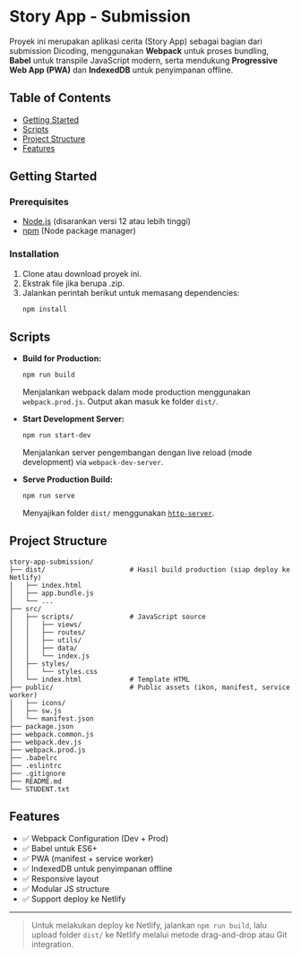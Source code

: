 # Story App - Submission

Proyek ini merupakan aplikasi cerita (Story App) sebagai bagian dari submission Dicoding, menggunakan **Webpack** untuk proses bundling, **Babel** untuk transpile JavaScript modern, serta mendukung **Progressive Web App (PWA)** dan **IndexedDB** untuk penyimpanan offline.

## Table of Contents

- [Getting Started](#getting-started)
- [Scripts](#scripts)
- [Project Structure](#project-structure)
- [Features](#features)

## Getting Started

### Prerequisites

- [Node.js](https://nodejs.org/) (disarankan versi 12 atau lebih tinggi)
- [npm](https://www.npmjs.com/) (Node package manager)

### Installation

1. Clone atau download proyek ini.
2. Ekstrak file jika berupa .zip.
3. Jalankan perintah berikut untuk memasang dependencies:
   ```bash
   npm install
   ```

## Scripts

- **Build for Production:**
  ```bash
  npm run build
  ```
  Menjalankan webpack dalam mode production menggunakan `webpack.prod.js`. Output akan masuk ke folder `dist/`.

- **Start Development Server:**
  ```bash
  npm run start-dev
  ```
  Menjalankan server pengembangan dengan live reload (mode development) via `webpack-dev-server`.

- **Serve Production Build:**
  ```bash
  npm run serve
  ```
  Menyajikan folder `dist/` menggunakan [`http-server`](https://www.npmjs.com/package/http-server).

## Project Structure

```text
story-app-submission/
├── dist/                     # Hasil build production (siap deploy ke Netlify)
│   ├── index.html
│   ├── app.bundle.js
│   └── ...
├── src/
│   ├── scripts/              # JavaScript source
│   │   ├── views/
│   │   ├── routes/
│   │   ├── utils/
│   │   ├── data/
│   │   └── index.js
│   ├── styles/
│   │   └── styles.css
│   └── index.html            # Template HTML
├── public/                   # Public assets (ikon, manifest, service worker)
│   ├── icons/
│   ├── sw.js
│   └── manifest.json
├── package.json
├── webpack.common.js
├── webpack.dev.js
├── webpack.prod.js
├── .babelrc
├── .eslintrc
├── .gitignore
├── README.md
└── STUDENT.txt
```

## Features

- ✅ Webpack Configuration (Dev + Prod)
- ✅ Babel untuk ES6+
- ✅ PWA (manifest + service worker)
- ✅ IndexedDB untuk penyimpanan offline
- ✅ Responsive layout
- ✅ Modular JS structure
- ✅ Support deploy ke Netlify

---

> Untuk melakukan deploy ke Netlify, jalankan `npm run build`, lalu upload folder `dist/` ke Netlify melalui metode drag-and-drop atau Git integration.
